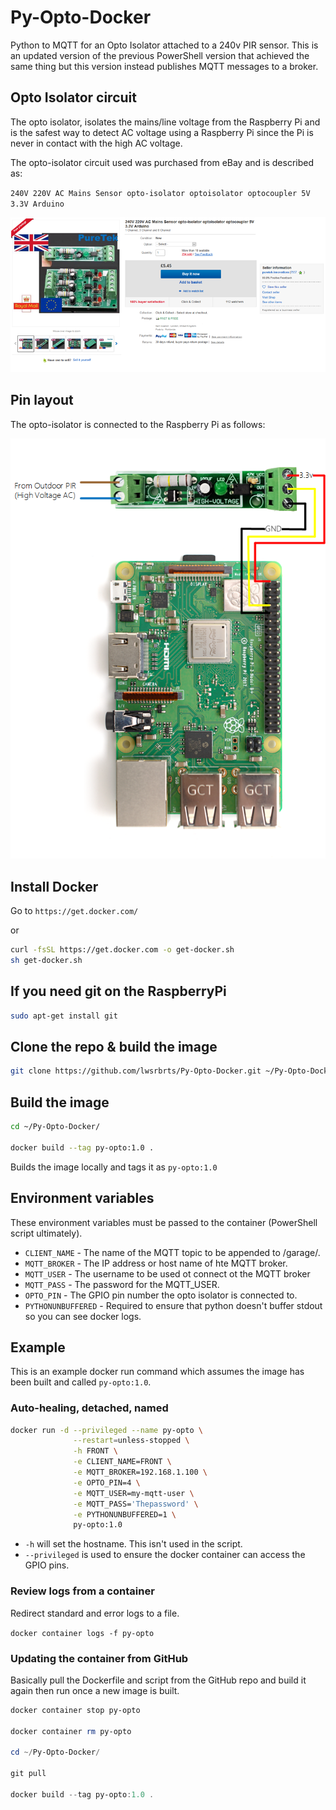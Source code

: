 # Py-Opto-Docker
Python to MQTT for an Opto Isolator attached to a 240v PIR sensor. This is an updated version of the previous PowerShell version that achieved the same thing but this version instead publishes MQTT messages to a broker.

## Opto Isolator circuit

The opto isolator, isolates the mains/line voltage from the Raspberry Pi and is the safest way to detect AC voltage using a Raspberry Pi since the Pi is never in contact with the high AC voltage.

The opto-isolator circuit used was purchased from eBay and is described as:

`240V 220V AC Mains Sensor opto-isolator optoisolator optocoupler 5V 3.3V Arduino`

![ebay seller](https://github.com/lwsrbrts/Pwsh-Opto-Docker/raw/master/ebay-seller.png "ebay seller")


## Pin layout

The opto-isolator is connected to the Raspberry Pi as follows:

![Pin layout for opto-isolator](https://github.com/lwsrbrts/Pwsh-Opto-Docker/raw/master/Pin-layout.png "Pin layout for opto-isolator")

## Install Docker

Go to `https://get.docker.com/`

or

```bash
curl -fsSL https://get.docker.com -o get-docker.sh
sh get-docker.sh
```

## If you need git on the RaspberryPi

```bash
sudo apt-get install git
```

## Clone the repo & build the image

```bash
git clone https://github.com/lwsrbrts/Py-Opto-Docker.git ~/Py-Opto-Docker/
```

## Build the image

```bash
cd ~/Py-Opto-Docker/

docker build --tag py-opto:1.0 .
```

Builds the image locally and tags it as `py-opto:1.0`

## Environment variables

These environment variables must be passed to the container (PowerShell script ultimately).

* `CLIENT_NAME` - The name of the MQTT topic to be appended to /garage/.
* `MQTT_BROKER` - The IP address or host name of hte MQTT broker.
* `MQTT_USER` - The username to be used ot connect ot the MQTT broker
* `MQTT_PASS` - The password for the MQTT_USER.
* `OPTO_PIN` - The GPIO pin number the opto isolator is connected to.
* `PYTHONUNBUFFERED` - Required to ensure that python doesn't buffer stdout so you can see docker logs.

## Example

This is an example docker run command which assumes the image has been built and called `py-opto:1.0`.

### Auto-healing, detached, named

```bash
docker run -d --privileged --name py-opto \
              --restart=unless-stopped \
              -h FRONT \
              -e CLIENT_NAME=FRONT \
              -e MQTT_BROKER=192.168.1.100 \
              -e OPTO_PIN=4 \
              -e MQTT_USER=my-mqtt-user \
              -e MQTT_PASS='Thepassword' \
              -e PYTHONUNBUFFERED=1 \
              py-opto:1.0
```

* `-h` will set the hostname. This isn't used in the script.
* `--privileged` is used to ensure the docker container can access the GPIO pins.

### Review logs from a container

Redirect standard and error logs to a file.

`docker container logs -f py-opto`

### Updating the container from GitHub

Basically pull the Dockerfile and script from the GitHub repo and build it again then run once a new image is built.

```powershell
docker container stop py-opto

docker container rm py-opto

cd ~/Py-Opto-Docker/

git pull

docker build --tag py-opto:1.0 .
```
